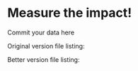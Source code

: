 # Measure the impact!

Commit your data here

Original version file listing:




Better version file listing:





